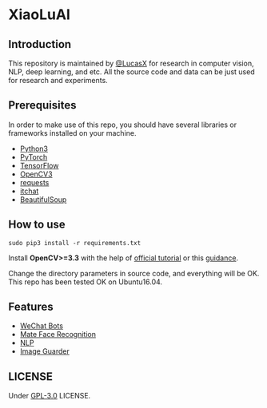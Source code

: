 # XiaoLuAI

## Introduction 
   This repository is maintained by [@LucasX](https://github.com/lucasxlu) for research in computer vision, NLP, deep learning, and etc.
   All the source code and data can be just used for research and experiments.
   
## Prerequisites
   In order to make use of this repo, you should have several libraries or frameworks installed on your machine.
   
   * [Python3](https://www.python.org/)  
   * [PyTorch](http://pytorch.org/)  
   * [TensorFlow](https://www.tensorflow.org/)   
   * [OpenCV3](http://www.opencv.org/)   
   * [requests](http://www.python-requests.org/en/master/)     
   * [itchat](https://pypi.python.org/pypi/itchat/1.3.5)    
   * [BeautifulSoup](https://www.crummy.com/software/BeautifulSoup/bs4/doc/index.html)  
  
## How to use
    sudo pip3 install -r requirements.txt
   
   Install __OpenCV>=3.3__ with the help of [official tutorial](https://docs.opencv.org/3.4.0/d2/de6/tutorial_py_setup_in_ubuntu.html) 
   or this [guidance](http://cyaninfinite.com/tutorials/installing-opencv-in-ubuntu-for-python-3/).
   
   Change the directory parameters in source code, and everything will be OK. This repo has been tested OK on Ubuntu16.04.
   
## Features
   * [WeChat Bots](./bots) 
   * [Mate Face Recognition](mateface) 
   * [NLP](./nlp) 
   * [Image Guarder](nsfw) 
   

## LICENSE
Under [GPL-3.0](http://www.gnu.org/licenses/gpl-3.0.html) LICENSE. 